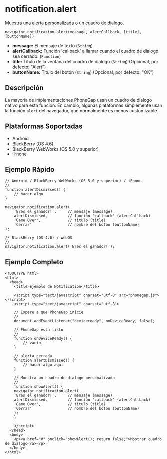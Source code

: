 notification.alert
==================

Muestra una alerta personalizada o un cuadro de dialogo.

    navigator.notification.alert(message, alertCallback, [title], [buttonName])

- __message:__ El mensaje de texto (`String`)
- __alertCallback:__ Función 'callback' a llamar cuando el cuadro de dialogo sea cerrado. (`Function`)
- __title:__ Titulo de la ventana del cuadro de dialogo (`String`) (Opcional, por defecto: "Alert")
- __buttonName:__ Titulo del botón (`String`) (Opcional, por defecto: "OK")
    
Descripción
-----------

La mayoría de implementaciones PhoneGap usan un cuadro de dialogo nativo para esta función. En cambio, algunas plataformas simplemente usan la función `alert` del navegador, que normalmente es menos customizable.

Plataformas Soportadas
----------------------

- Android
- BlackBerry (OS 4.6)
- BlackBerry WebWorks (OS 5.0 y superior)
- iPhone

Ejemplo Rápido
--------------

    // Android / BlackBerry WebWorks (OS 5.0 y superior) / iPhone
    //
    function alertDismissed() {
        // hacer algo
    }

    navigator.notification.alert(
        'Eres el ganador!',     // mensaje (message)
        alertDismissed,         // función 'callback' (alertCallback)
        'Game Over',            // titulo (title)
        'Cerrar'                // nombre del botón (buttonName)
    );

    // BlackBerry (OS 4.6) / webOS
    //
    navigator.notification.alert('Eres el ganador!');
        
Ejemplo Completo
----------------

    <!DOCTYPE html>
    <html>
      <head>
        <title>Ejemplo de Notification</title>

        <script type="text/javascript" charset="utf-8" src="phonegap.js"></script>
        <script type="text/javascript" charset="utf-8">

        // Espere a que PhoneGap inicie
        //
        document.addEventListener("deviceready", onDeviceReady, false);

        // PhoneGap esta listo
        //
        function onDeviceReady() {
            // vacio
        }
    
        // alerta cerrada
	    function alertDismissed() {
	        // hacer algo aquí
	    }

        // Muestra un cuadro de dialogo personalizado
        //
        function showAlert() {
	    navigator.notification.alert(
		'Eres el ganador!',     // mensaje (message)
		alertDismissed,         // función 'callback' (alertCallback)
		'Game Over',            // titulo (title)
		'Cerrar'                // nombre del botón (buttonName)
	    );
        }
    
        </script>
      </head>
      <body>
        <p><a href="#" onclick="showAlert(); return false;">Mostrar cuadro de dialogo</a></p>
      </body>
    </html>

